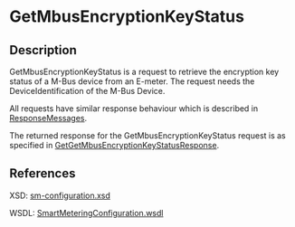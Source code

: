 <!--
SPDX-FileCopyrightText: Contributors to the GXF project

SPDX-License-Identifier: Apache-2.0
-->

# GetMbusEncryptionKeyStatus

## Description

GetMbusEncryptionKeyStatus is a request to retrieve the encryption key status of a M-Bus device from an E-meter. The request needs the DeviceIdentification of the M-Bus Device.

All requests have similar response behaviour which is described in [ResponseMessages](../../responsemessages.md).

The returned response for the GetMbusEncryptionKeyStatus request is as specified in [GetGetMbusEncryptionKeyStatusResponse](getgetmbusencryptionkeystatusresponse.md).

## References

XSD: [sm-configuration.xsd](https://github.com/OSGP/open-smart-grid-platform/blob/development/osgp/shared/osgp-ws-smartmetering/src/main/resources/schemas/sm-configuration.xsd)

WSDL: [SmartMeteringConfiguration.wsdl](https://github.com/OSGP/open-smart-grid-platform/blob/development/osgp/shared/osgp-ws-smartmetering/src/main/resources/SmartMeteringConfiguration.wsdl)

